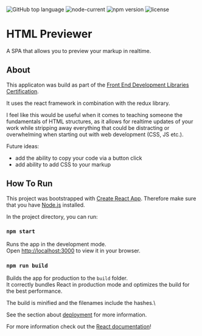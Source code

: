<img alt="GitHub top language" src="https://img.shields.io/github/languages/top/Normaly0/HTML_Previewer"> <img alt="node-current" src="https://img.shields.io/node/v/v"> <img alt="npm version" src="https://img.shields.io/badge/npm-v8.1.0-blue"> <img alt="license" src="https://img.shields.io/badge/License-GPL%20-orange">

# HTML Previewer

A SPA that allows you to preview your markup in realtime.

## About

This applicaton was build as part of the [Front End Development Libraries Certification](https://www.freecodecamp.org/certification/normaly/front-end-development-libraries).

It uses the react framework in combination with the redux library.

I feel like this would be useful when it comes to teaching someone the fundamentals of HTML structures, as it allows for realtime updates of your work while stripping away everything that could be distracting or overwhelming when starting out with web development (CSS, JS etc.).

Future ideas:
- add the ability to copy your code via a button click
- add ability to add CSS to your markup


## How To Run

This project was bootstrapped with [Create React App](https://github.com/facebook/create-react-app).
Therefore make sure that you have [Node.js](https://nodejs.org/en/) installed.

In the project directory, you can run:

### `npm start`

Runs the app in the development mode.\
Open [http://localhost:3000](http://localhost:3000) to view it in your browser.

### `npm run build`

Builds the app for production to the `build` folder.\
It correctly bundles React in production mode and optimizes the build for the best performance.

The build is minified and the filenames include the hashes.\

See the section about [deployment](https://facebook.github.io/create-react-app/docs/deployment) for more information.

For more information check out the [React documentation](https://reactjs.org/)!
